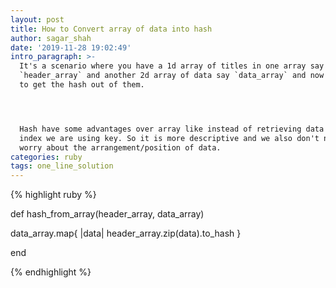 ```yaml
---
layout: post
title: How to Convert array of data into hash
author: sagar_shah
date: '2019-11-28 19:02:49'
intro_paragraph: >-
  It's a scenario where you have a 1d array of titles in one array say
  `header_array` and another 2d array of data say `data_array` and now you want
  to get the hash out of them.




  Hash have some advantages over array like instead of retrieving data using
  index we are using key. So it is more descriptive and we also don't need to
  worry about the arrangement/position of data.
categories: ruby
tags: one_line_solution
---
```

{%  highlight ruby %}

def hash_from_array(header_array, data_array)

  data_array.map{ |data| header_array.zip(data).to_hash }

end

{% endhighlight %}
